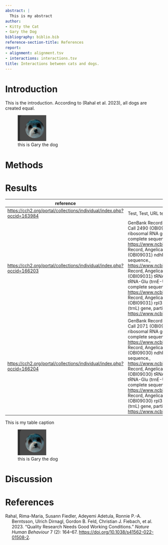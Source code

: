 ```yaml
---
abstract: |
  This is my abstract
author:
- Kitty the Cat
- Gary the Dog
bibliography: biblio.bib
reference-section-title: References
report:
- alignment: alignment.tsv
- interactions: interactions.tsv
title: Interactions between cats and dogs.
---
```


# Introduction

This is the introduction. According to (Rahal et al. 2023), all dogs are
created equal.

<figure>
<img src="./figures/gary.png" alt="this is Gary the dog" />
<figcaption aria-hidden="true">this is Gary the dog</figcaption>
</figure>

# Methods

# Results

| reference                                                             | associatedSequences                                                                                                                                                                                                                                                                                                                                                                                                                                                                                                                                                                                                                                                                                                                                                                                                                                    |
|-----------------------------------------------------------------------|--------------------------------------------------------------------------------------------------------------------------------------------------------------------------------------------------------------------------------------------------------------------------------------------------------------------------------------------------------------------------------------------------------------------------------------------------------------------------------------------------------------------------------------------------------------------------------------------------------------------------------------------------------------------------------------------------------------------------------------------------------------------------------------------------------------------------------------------------------|
| https://cch2.org/portal/collections/individual/index.php?occid=163984 | Test, Test, URL test                                                                                                                                                                                                                                                                                                                                                                                                                                                                                                                                                                                                                                                                                                                                                                                                                                   |
| https://cch2.org/portal/collections/individual/index.php?occid=166203 | GenBank Record, Angelica hendersonii voucher Tracey & V. Call 2490 (OBI09031) internal transcribed spacer 1, 5.8S ribosomal RNA gene, and internal transcribed spacer 2, complete sequence., https://www.ncbi.nlm.nih.gov/nuccore/MT735455\|GenBank Record, Angelica hendersonii Tracey & V. Call 2490 (OBI09031) ndhF-rpl32 intergenic spacer, partial sequence., https://www.ncbi.nlm.nih.gov/nuccore/MT765790\|GenBank Record, Angelica hendersonii Tracey & V. Call 2490 (OBI09031) tRNA-Asp (trnD-GUC), tRNA-Tyr (trnY-GUA), tRNA-Glu (trnE-UUC), and tRNA-Thr (trnT-GGU) genes, complete sequence., https://www.ncbi.nlm.nih.gov/nuccore/MT765975\|GenBank Record, Angelica hendersonii Tracey & V. Call 2490 (OBI09031) rpl32-trnL intergenic spacer and tRNA-Leu (trnL) gene, partial sequence., https://www.ncbi.nlm.nih.gov/nuccore/MT766140 |
| https://cch2.org/portal/collections/individual/index.php?occid=166204 | GenBank Record, Angelica hendersonii voucher Tracey & V. Call 2071 (OBI09030) internal transcribed spacer 1, 5.8S ribosomal RNA gene, and internal transcribed spacer 2, complete sequence., https://www.ncbi.nlm.nih.gov/nuccore/MT735454\|GenBank Record, Angelica hendersonii Tracey & V. Call 2071 (OBI09030) ndhF-rpl32 intergenic spacer, partial sequence., https://www.ncbi.nlm.nih.gov/nuccore/MT765781\|GenBank Record, Angelica hendersonii Tracey & V. Call 2071 (OBI09030) tRNA-Asp (trnD-GUC), tRNA-Tyr (trnY-GUA), tRNA-Glu (trnE-UUC), and tRNA-Thr (trnT-GGU) genes, complete sequence., https://www.ncbi.nlm.nih.gov/nuccore/MT765974\|GenBank Record, Angelica hendersonii Tracey & V. Call 2071 (OBI09030) rpl32-trnL intergenic spacer and tRNA-Leu (trnL) gene, partial sequence., https://www.ncbi.nlm.nih.gov/nuccore/MT766139 |

This is my table caption

<figure>
<img src="./figures/gary.png" alt="this is Gary the dog" />
<figcaption aria-hidden="true">this is Gary the dog</figcaption>
</figure>

# Discussion

# References

<div id="refs" class="references csl-bib-body hanging-indent">

<div id="ref-Rahal_2023" class="csl-entry">

Rahal, Rima-Maria, Susann Fiedler, Adeyemi Adetula, Ronnie P.-A.
Berntsson, Ulrich Dirnagl, Gordon B. Feld, Christian J. Fiebach, et al.
2023. “Quality Research Needs Good Working Conditions.” *Nature Human
Behaviour* 7 (2): 164–67. <https://doi.org/10.1038/s41562-022-01508-2>.

</div>

</div>
